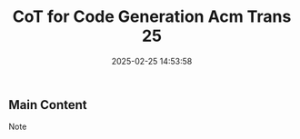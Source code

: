 ﻿---
title: 'CoT for Code Generation Acm Trans 25'
date: 2025-02-25 14:53:58
tags: [paper]
published: false
comments: false
---

## Main Content

> [!note]
> 

